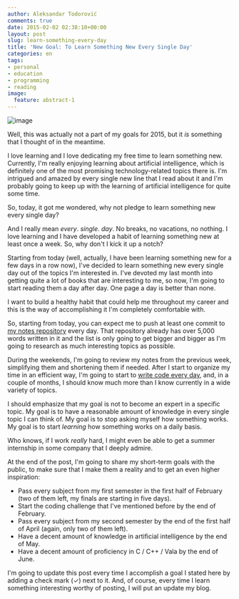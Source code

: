 ```yaml
---
author: Aleksandar Todorović
comments: true
date: 2015-02-02 02:38:10+00:00
layout: post
slug: learn-something-every-day
title: 'New Goal: To Learn Something New Every Single Day'
categories: en
tags:
- personal
- education
- programming
- reading
image:
  feature: abstract-1
---
```


![image](http://www.marksanborn.com/wp-content/uploads/2012/12/learning-priorities-Development.jpg)

Well, this was actually not a part of my goals for 2015, but it _is_ something that I thought of in the meantime.

I love learning and I love dedicating my free time to learn something new. Currently, I'm really enjoying learning about artificial intelligence, which is definitely one of the most promising technology-related topics there is. I'm intrigued and amazed by every single new line that I read about it and I'm probably going to keep up with the learning of artificial intelligence for quite some time.

So, today, it got me wondered, why not pledge to learn something new every single day?

And I really mean _every_. _single_. _day_. No breaks, no vacations, no nothing. I love learning and I have developed a habit of learning something new at least once a week. So, why don't I kick it up a notch?

Starting from today (well, actually, I have been learning something new for a few days in a row now), I've decided to learn something new every single day out of the topics I'm interested in. I've devoted my last month into getting quite a lot of books that are interesting to me, so now, I'm going to start reading them a day after day. One page a day is better than none.

I want to build a healthy habit that could help me throughout my career and this is the way of accomplishing it I'm completely comfortable with.

So, starting from today, you can expect me to push at least one commit to [my notes repository](https://github.com/aleksandar-todorovic/notes/) every day. That repository already has over 5,000 words written in it and the list is only going to get bigger and bigger as I'm going to research as much interesting topics as possible.

During the weekends, I'm going to review my notes from the previous week, simplifying them and shortening them if needed. After I start to organize my time in an efficient way, I'm going to start to [write code every day](http://ejohn.org/blog/write-code-every-day/), and, in a couple of months, I should know much more than I know currently in a wide variety of topics.

I should emphasize that my goal is not to become an expert in a specific topic. My goal is to have a reasonable amount of knowledge in every single topic I can think of. My goal is to stop asking myself how something works. My goal is to start _learning_ how something works on a daily basis.

Who knows, if I work _really_ hard, I might even be able to get a summer internship in some company that I deeply admire.

At the end of the post, I'm going to share my short-term goals with the public, to make sure that I make them a reality and to get an even higher inspiration:

* Pass every subject from my first semester in the first half of February (two of them left, my finals are starting in five days).
* Start the coding challenge that I've mentioned before by the end of February.
* Pass every subject from my second semester by the end of the first half of April (again, only two of them left).
* Have a decent amount of knowledge in artificial intelligence by the end of May.
* Have a decent amount of proficiency in C / C++ / Vala by the end of June.

I'm going to update this post every time I accomplish a goal I stated here by adding a check mark (✓) next to it. And, of course, every time I learn something interesting worthy of posting, I will put an update my blog.
